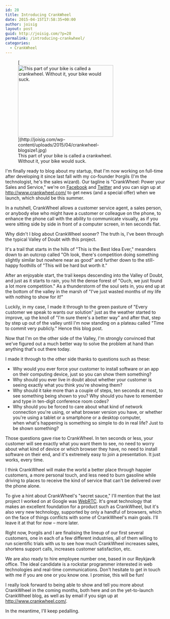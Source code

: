 ```yaml
---
id: 28
title: Introducing CrankWheel
date: 2015-04-15T17:58:35+00:00
author: joisig
layout: post
guid: http://joisig.com/?p=28
permalink: /introducing-crankwheel/
categories:
  - CrankWheel
---
```

<figure id="attachment_30" aria-describedby="caption-attachment-30" style="width: 300px" class="wp-caption alignright">[<img class="size-full wp-image-30" src="http://joisig.com/wp-content/uploads/2015/04/crankwheel-blogsize1.jpg" alt="This part of your bike is called a crankwheel. Without it, your bike would suck." width="300" height="225" />](http://joisig.com/wp-content/uploads/2015/04/crankwheel-blogsize1.jpg)<figcaption id="caption-attachment-30" class="wp-caption-text">This part of your bike is called a crankwheel. Without it, your bike would suck.</figcaption></figure>

I'm finally ready to blog about my startup, that I'm now working on full-time after developing it since last fall with my co-founder Þorgils (I'm the technologist, he's the sales wizard). Our tagline is "CrankWheel: Power your Sales and Service," we're on [Facebook](https://www.facebook.com/crankwheel) and [Twitter](https://twitter.com/crankwheel) and you can sign up at <http://www.crankwheel.com/> to get news (and a special offer) when we launch, which should be this summer.

In a nutshell, CrankWheel allows a customer service agent, a sales person, or anybody else who might have a customer or colleague on the phone, to enhance the phone call with the ability to communicate visually, as if you were sitting side by side in front of a computer screen, in ten seconds flat.

Why didn't I blog about CrankWheel sooner? The truth is, I've been through the typical Valley of Doubt with this project.

It's a trail that starts in the hills of "This is the Best Idea Ever," meanders down to an outcrop called "Oh look, there's competition doing something slightly similar but nowhere near as good" and further down to the still-happy foothills of "This will be hard but worth it."

After an enjoyable start, the trail keeps descending into the Valley of Doubt, and just as it starts to rain, you hit the dense forest of "Ouch, we just found a lot more competition." As a thunderstorm of the soul sets in, you end up at the bottom of the valley in the marsh of "I've just wasted months of my life with nothing to show for it!"

Luckily, in my case, I made it through to the green pasture of "Every customer we speak to wants our solution" just as the weather started to improve, up the knoll of "I'm sure there's a better way" and after that, step by step up out of the valley until I'm now standing on a plateau called "Time to commit very publicly." Hence this blog post.

Now that I'm on the other side of the Valley, I'm strongly convinced that we've figured out a much better way to solve the problem at hand than anything that's out there today.

I made it through to the other side thanks to questions such as these:

  * Why would you ever force your customer to install software or an app on their computing device, just so you can show them something?
  * Why should you ever live in doubt about whether your customer is seeing exactly what you think you're showing them?
  * Why should it take more than a couple of steps, ten seconds at most, to see something being shown to you? Why should you have to remember and type in ten-digit conference room codes?
  * Why should you be forced to care about what kind of network connection you're using, or what browser version you have, or whether you're using a tablet or a smartphone or a desktop computer, when what's happening is something so simple to do in real life? Just to be shown something?

Those questions gave rise to CrankWheel. In ten seconds or less, your customer will see exactly what you want them to see, no need to worry about what kind of device or which browser they have, no need to install software on their end, and it's extremely easy to join a presentation. It just works, every time.

I think CrankWheel will make the world a better place through happier customers, a more personal touch, and less need to burn gasoline while driving to places to receive the kind of service that can't be delivered over the phone alone.

To give a hint about CrankWheel's "secret sauce," I'll mention that the last project I worked on at Google was <a href="http://www.webrtc.org/" target="_blank">WebRTC</a>. It's great technology that makes an excellent foundation for a product such as CrankWheel, but it's also very new technology, supported by only a handful of browsers, which on the face of things conflicts with some of CrankWheel's main goals. I'll leave it at that for now – more later.

Right now, Þorgils and I are finalising the lineup of our first several customers, one in each of a few different industries, all of them willing to run scientific trials with us to see how much CrankWheel increases sales, shortens support calls, increases customer satisfaction, etc.

We are also ready to hire employee number one, based in our Reykjavík office. The ideal candidate is a rockstar programmer interested in web technologies and real-time communications. Don't hesitate to get in touch with me if you are one or you know one. I promise, this will be fun!

I really look forward to being able to show and tell you more about CrankWheel in the coming months, both here and on the yet-to-launch CrankWheel blog, as well as by email if you sign up at <http://www.crankwheel.com/>.

In the meantime, I'll keep pedalling.
